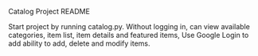 Catalog Project README

Start project by running catalog.py.
Without logging in, can view available categories, item list, item details and featured items,
Use Google Login to add ability to add, delete and modify items. 
